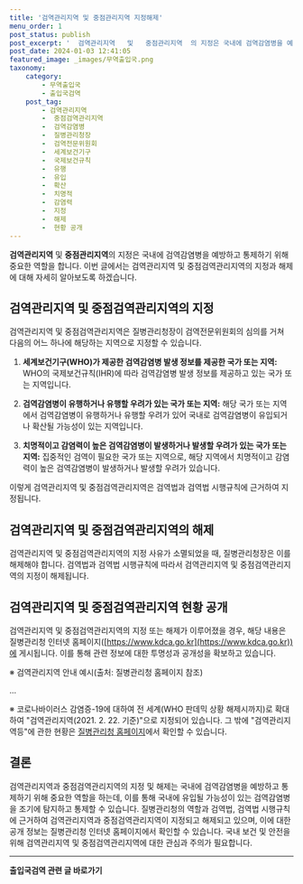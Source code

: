 ```yaml
---
title: '검역관리지역 및 중점관리지역 지정해제'
menu_order: 1
post_status: publish
post_excerpt: '  검역관리지역   및   중점관리지역  의 지정은 국내에 검역감염병을 예방하고 통제하기 위해 중요한 역할을 합니다. 이번 글에서는 검역관리지역 및 중점검역관리지역의 지정과 해제에 대해 자세히 알아보도록 하겠습니다.'
post_date: 2024-01-03 12:41:05
featured_image: _images/무역출입국.png
taxonomy:
    category:
        - 무역출입국
        - 출입국검역
    post_tag:
        - 검역관리지역
        -  중점검역관리지역
        -  검역감염병
        -  질병관리청장
        -  검역전문위원회
        -  세계보건기구
        -  국제보건규칙
        -  유행
        -  유입
        -  확산
        -  치명적
        -  감염력
        -  지정
        -  해제
        -  현황 공개
---
```



**검역관리지역** 및 **중점관리지역**의 지정은 국내에 검역감염병을 예방하고 통제하기 위해 중요한 역할을 합니다. 이번 글에서는 검역관리지역 및 중점검역관리지역의 지정과 해제에 대해 자세히 알아보도록 하겠습니다.

## 검역관리지역 및 중점검역관리지역의 지정

검역관리지역 및 중점검역관리지역은 질병관리청장이 검역전문위원회의 심의를 거쳐 다음의 어느 하나에 해당하는 지역으로 지정할 수 있습니다.

1. **세계보건기구(WHO)가 제공한 검역감염병 발생 정보를 제공한 국가 또는 지역:** WHO의 국제보건규칙(IHR)에 따라 검역감염병 발생 정보를 제공하고 있는 국가 또는 지역입니다.

2. **검역감염병이 유행하거나 유행할 우려가 있는 국가 또는 지역:** 해당 국가 또는 지역에서 검역감염병이 유행하거나 유행할 우려가 있어 국내로 검역감염병이 유입되거나 확산될 가능성이 있는 지역입니다.

3. **치명적이고 감염력이 높은 검역감염병이 발생하거나 발생할 우려가 있는 국가 또는 지역:** 집중적인 검역이 필요한 국가 또는 지역으로, 해당 지역에서 치명적이고 감염력이 높은 검역감염병이 발생하거나 발생할 우려가 있습니다.

이렇게 검역관리지역 및 중점검역관리지역은 검역법과 검역법 시행규칙에 근거하여 지정됩니다.

## 검역관리지역 및 중점검역관리지역의 해제

검역관리지역 및 중점검역관리지역의 지정 사유가 소멸되었을 때, 질병관리청장은 이를 해제해야 합니다. 검역법과 검역법 시행규칙에 따라서 검역관리지역 및 중점검역관리지역의 지정이 해제됩니다.

## 검역관리지역 및 중점검역관리지역 현황 공개

검역관리지역 및 중점검역관리지역의 지정 또는 해제가 이루어졌을 경우, 해당 내용은 질병관리청 인터넷 홈페이지([https://www.kdca.go.kr](https://www.kdca.go.kr))에 게시됩니다. 이를 통해 관련 정보에 대한 투명성과 공개성을 확보하고 있습니다.

※ 검역관리지역 안내 예시(출처: 질병관리청 홈페이지 참조)

...

※ 코로나바이러스 감염증-19에 대하여 전 세계(WHO 판데믹 상황 해제시까지)로 확대하여 "검역관리지역(2021. 2. 22. 기준)"으로 지정되어 있습니다. 그 밖에 "검역관리지역등"에 관한 현황은 [질병관리청 홈페이지](https://www.kdca.go.kr)에서 확인할 수 있습니다.

## 결론

검역관리지역과 중점검역관리지역의 지정 및 해제는 국내에 검역감염병을 예방하고 통제하기 위해 중요한 역할을 하는데, 이를 통해 국내에 유입될 가능성이 있는 검역감염병을 조기에 탐지하고 통제할 수 있습니다. 질병관리청의 역할과 검역법, 검역법 시행규칙에 근거하여 검역관리지역과 중점검역관리지역이 지정되고 해제되고 있으며, 이에 대한 공개 정보는 질병관리청 인터넷 홈페이지에서 확인할 수 있습니다. 국내 보건 및 안전을 위해 검역관리지역 및 중점검역관리지역에 대한 관심과 주의가 필요합니다. 

 
<!-- wp:separator -->
<hr class="wp-block-separator has-alpha-channel-opacity"/>
<!-- /wp:separator -->

<!-- wp:group {"backgroundColor":"base","layout":{"type":"constrained"}} -->
<div class="wp-block-group has-base-background-color has-background"><!-- wp:paragraph {"align":"center","fontSize":"medium"} -->
<p class="has-text-align-center has-large-font-size"><strong>출입국검역 관련 글 바로가기</strong></p>
<!-- /wp:paragraph -->


<!-- wp:latest-posts
{"categories":[{"id":14934,"count":19,"description":"","link":"https://uknowlaw.com/category/%ec%b6%9c%ec%9e%85%ea%b5%ad%ea%b2%80%ec%97%ad/","name":"출입국검역","slug":"출입국검역","taxonomy":"category","parent":0,"meta":[],"_links":{"self":[{"href":"https://uknowlaw.com/wp-json/wp/v2/categories/14934"}],"collection":[{"href":"https://uknowlaw.com/wp-json/wp/v2/categories"}],"about":[{"href":"https://uknowlaw.com/wp-json/wp/v2/taxonomies/category"}],"wp:post_type":[{"href":"https://uknowlaw.com/wp-json/wp/v2/posts?categories=14934"}],"curies":[{"name":"wp","href":"https://api.w.org/{rel}","templated":true}]}}],"postsToShow":100,"excerptLength":28,"postLayout":"grid","columns":2,"featuredImageAlign":"left","featuredImageSizeSlug":"large","fontSize":"small"} /--></div>
<!-- /wp:group -->